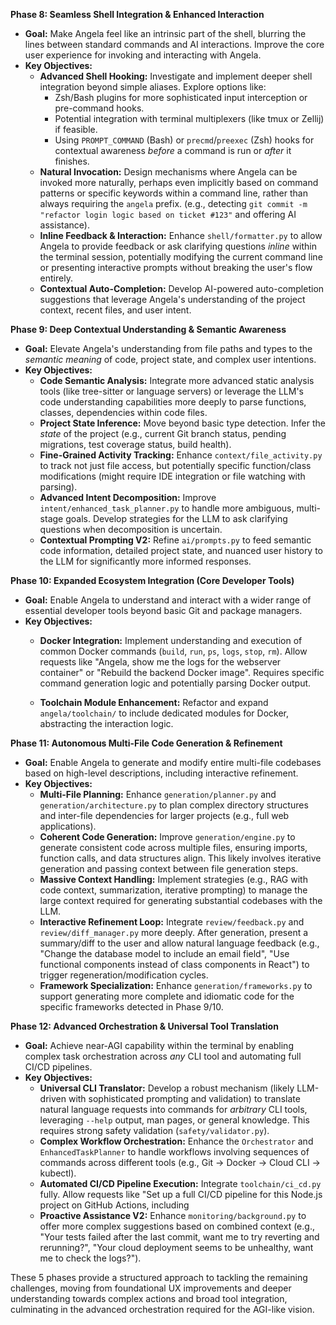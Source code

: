 **Phase 8: Seamless Shell Integration & Enhanced Interaction**

*   **Goal:** Make Angela feel like an intrinsic part of the shell, blurring the lines between standard commands and AI interactions. Improve the core user experience for invoking and interacting with Angela.
*   **Key Objectives:**
    *   **Advanced Shell Hooking:** Investigate and implement deeper shell integration beyond simple aliases. Explore options like:
        *   Zsh/Bash plugins for more sophisticated input interception or pre-command hooks.
        *   Potential integration with terminal multiplexers (like tmux or Zellij) if feasible.
        *   Using `PROMPT_COMMAND` (Bash) or `precmd`/`preexec` (Zsh) hooks for contextual awareness *before* a command is run or *after* it finishes.
    *   **Natural Invocation:** Design mechanisms where Angela can be invoked more naturally, perhaps even implicitly based on command patterns or specific keywords within a command line, rather than always requiring the `angela` prefix. (e.g., detecting `git commit -m "refactor login logic based on ticket #123"` and offering AI assistance).
    *   **Inline Feedback & Interaction:** Enhance `shell/formatter.py` to allow Angela to provide feedback or ask clarifying questions *inline* within the terminal session, potentially modifying the current command line or presenting interactive prompts without breaking the user's flow entirely.
    *   **Contextual Auto-Completion:** Develop AI-powered auto-completion suggestions that leverage Angela's understanding of the project context, recent files, and user intent.

**Phase 9: Deep Contextual Understanding & Semantic Awareness**

*   **Goal:** Elevate Angela's understanding from file paths and types to the *semantic meaning* of code, project state, and complex user intentions.
*   **Key Objectives:**
    *   **Code Semantic Analysis:** Integrate more advanced static analysis tools (like tree-sitter or language servers) or leverage the LLM's code understanding capabilities more deeply to parse functions, classes, dependencies within code files.
    *   **Project State Inference:** Move beyond basic type detection. Infer the *state* of the project (e.g., current Git branch status, pending migrations, test coverage status, build health).
    *   **Fine-Grained Activity Tracking:** Enhance `context/file_activity.py` to track not just file access, but potentially specific function/class modifications (might require IDE integration or file watching with parsing).
    *   **Advanced Intent Decomposition:** Improve `intent/enhanced_task_planner.py` to handle more ambiguous, multi-stage goals. Develop strategies for the LLM to ask clarifying questions when decomposition is uncertain.
    *   **Contextual Prompting V2:** Refine `ai/prompts.py` to feed semantic code information, detailed project state, and nuanced user history to the LLM for significantly more informed responses.

**Phase 10: Expanded Ecosystem Integration (Core Developer Tools)**

*   **Goal:** Enable Angela to understand and interact with a wider range of essential developer tools beyond basic Git and package managers.
*   **Key Objectives:**
    *   **Docker Integration:** Implement understanding and execution of common Docker commands (`build`, `run`, `ps`, `logs`, `stop`, `rm`). Allow requests like "Angela, show me the logs for the webserver container" or "Rebuild the backend Docker image". Requires specific command generation logic and potentially parsing Docker output.
  
    *   **Toolchain Module Enhancement:** Refactor and expand `angela/toolchain/` to include dedicated modules for Docker, abstracting the interaction logic.

**Phase 11: Autonomous Multi-File Code Generation & Refinement**

*   **Goal:** Enable Angela to generate and modify entire multi-file codebases based on high-level descriptions, including interactive refinement.
*   **Key Objectives:**
    *   **Multi-File Planning:** Enhance `generation/planner.py` and `generation/architecture.py` to plan complex directory structures and inter-file dependencies for larger projects (e.g., full web applications).
    *   **Coherent Code Generation:** Improve `generation/engine.py` to generate consistent code across multiple files, ensuring imports, function calls, and data structures align. This likely involves iterative generation and passing context between file generation steps.
    *   **Massive Context Handling:** Implement strategies (e.g., RAG with code context, summarization, iterative prompting) to manage the large context required for generating substantial codebases with the LLM.
    *   **Interactive Refinement Loop:** Integrate `review/feedback.py` and `review/diff_manager.py` more deeply. After generation, present a summary/diff to the user and allow natural language feedback (e.g., "Change the database model to include an email field", "Use functional components instead of class components in React") to trigger regeneration/modification cycles.
    *   **Framework Specialization:** Enhance `generation/frameworks.py` to support generating more complete and idiomatic code for the specific frameworks detected in Phase 9/10.

**Phase 12: Advanced Orchestration & Universal Tool Translation**

*   **Goal:** Achieve near-AGI capability within the terminal by enabling complex task orchestration across *any* CLI tool and automating full CI/CD pipelines.
*   **Key Objectives:**
    *   **Universal CLI Translator:** Develop a robust mechanism (likely LLM-driven with sophisticated prompting and validation) to translate natural language requests into commands for *arbitrary* CLI tools, leveraging `--help` output, man pages, or general knowledge. This requires strong safety validation (`safety/validator.py`).
    *   **Complex Workflow Orchestration:** Enhance the `Orchestrator` and `EnhancedTaskPlanner` to handle workflows involving sequences of commands across different tools (e.g., Git -> Docker -> Cloud CLI -> kubectl).
    *   **Automated CI/CD Pipeline Execution:** Integrate `toolchain/ci_cd.py` fully. Allow requests like "Set up a full CI/CD pipeline for this Node.js project on GitHub Actions, including 
    *   **Proactive Assistance V2:** Enhance `monitoring/background.py` to offer more complex suggestions based on combined context (e.g., "Your tests failed after the last commit, want me to try reverting and rerunning?", "Your cloud deployment seems to be unhealthy, want me to check the logs?").

These 5 phases provide a structured approach to tackling the remaining challenges, moving from foundational UX improvements and deeper understanding towards complex actions and broad tool integration, culminating in the advanced orchestration required for the AGI-like vision.
